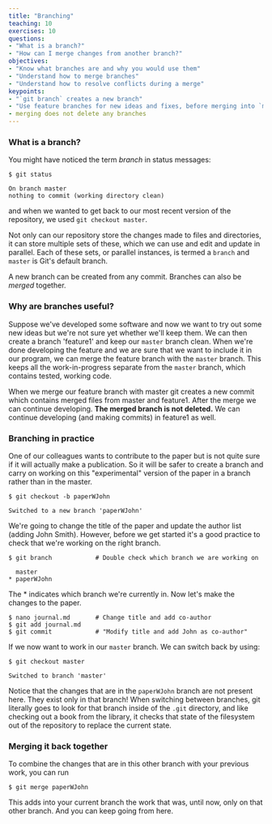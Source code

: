 ```yaml
---
title: "Branching"
teaching: 10
exercises: 10
questions:
- "What is a branch?"
- "How can I merge changes from another branch?"
objectives:
- "Know what branches are and why you would use them"
- "Understand how to merge branches"
- "Understand how to resolve conflicts during a merge"
keypoints:
- "`git branch` creates a new branch"
- "Use feature branches for new ideas and fixes, before merging into `master`"
- merging does not delete any branches
---
```


### What is a branch?

You might have noticed the term *branch* in status messages:

~~~
$ git status
~~~

~~~
On branch master
nothing to commit (working directory clean)
~~~


and when we wanted to get back to our most recent version of the repository, we
used `git checkout master`.

Not only can our repository store the changes made to files and directories, it
can store multiple sets of these, which we can use and edit and update in
parallel. Each of these sets, or parallel instances, is termed a `branch` and
`master` is Git's default branch.

A new branch can be created from any commit. Branches can also be *merged*
together.

### Why are branches useful?
Suppose we've developed some software and now we want to
try out some new ideas but we're not sure yet whether we'll keep them. We
can then create a branch 'feature1' and keep our `master` branch clean. When
we're done developing the feature and we are sure that we want to include it
in our program, we can merge the feature branch with the `master` branch.
This keeps all the work-in-progress separate from the `master` branch, which
contains tested, working code.

When we merge our feature branch with master git creates a new commit which
contains merged files from master and feature1. After the merge we can continue
developing. **The merged branch is not deleted.** We can continue developing (and
making commits) in feature1 as well.


### Branching in practice

One of our colleagues wants to contribute to the paper but is not quite sure
if it will actually make a publication. So it will be safer to create a branch
and carry on working on this "experimental" version of the paper in a branch
rather than in the master.

~~~
$ git checkout -b paperWJohn
~~~

~~~
Switched to a new branch 'paperWJohn'
~~~


We're going to change the title of the paper and update the author list (adding John Smith).
However, before we get started it's a good practice to check that we're working
on the right branch.

~~~
$ git branch			# Double check which branch we are working on
~~~

~~~
  master
* paperWJohn
~~~


The * indicates which branch we're currently in. Now let's make the changes to the paper.

~~~
$ nano journal.md		# Change title and add co-author
$ git add journal.md
$ git commit			# "Modify title and add John as co-author"
~~~


If we now want to work in our `master` branch. We can switch back by using:

~~~
$ git checkout master
~~~

~~~
Switched to branch 'master'
~~~



Notice that the changes that are in the `paperWJohn` branch are not present here. They exist only in that branch! When switching between branches, git literally goes to look for that branch inside of the `.git` directory, and like checking out a book from the library, it checks that state of the filesystem out of the repository to replace the current state.

### Merging it back together

To combine the changes that are in this other branch with your previous work, you can run

~~~
$ git merge paperWJohn
~~~


This adds into your current branch the work that was, until now, only on that other branch. And you can keep going from here.
